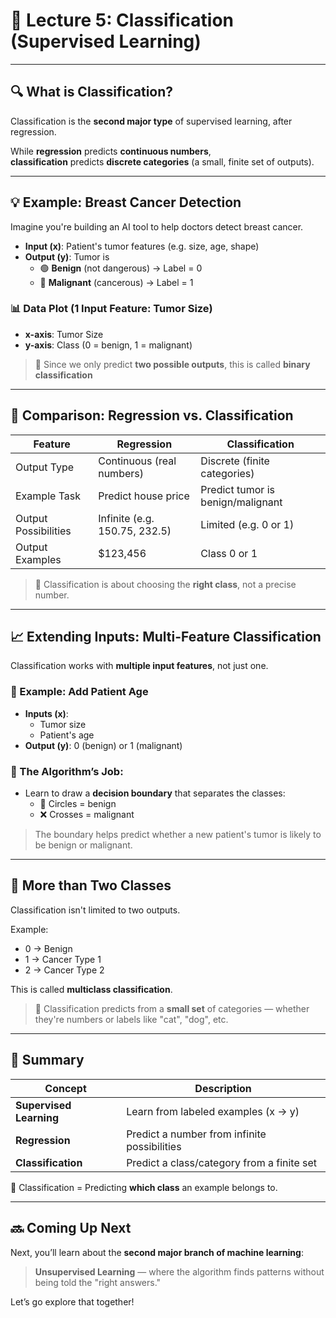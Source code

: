 # 📘 Lecture 5: Classification (Supervised Learning)

---

## 🔍 What is Classification?

Classification is the **second major type** of supervised learning, after regression.

While **regression** predicts **continuous numbers**,  
**classification** predicts **discrete categories** (a small, finite set of outputs).

---

## 💡 Example: Breast Cancer Detection

Imagine you're building an AI tool to help doctors detect breast cancer.

- **Input (x)**: Patient's tumor features (e.g. size, age, shape)
- **Output (y)**: Tumor is
  - 🟢 **Benign** (not dangerous) → Label = 0  
  - 🔴 **Malignant** (cancerous) → Label = 1

### 📊 Data Plot (1 Input Feature: Tumor Size)

- **x-axis**: Tumor Size  
- **y-axis**: Class (0 = benign, 1 = malignant)

> 🧠 Since we only predict **two possible outputs**, this is called **binary classification**

---

## 🔄 Comparison: Regression vs. Classification

| Feature                  | Regression                      | Classification                      |
|--------------------------|----------------------------------|--------------------------------------|
| Output Type              | Continuous (real numbers)       | Discrete (finite categories)         |
| Example Task             | Predict house price             | Predict tumor is benign/malignant    |
| Output Possibilities     | Infinite (e.g. 150.75, 232.5)   | Limited (e.g. 0 or 1)                |
| Output Examples          | $123,456                        | Class 0 or 1                         |

> 🧩 Classification is about choosing the **right class**, not a precise number.

---

## 📈 Extending Inputs: Multi-Feature Classification

Classification works with **multiple input features**, not just one.

### 🧪 Example: Add Patient Age

- **Inputs (x)**:
  - Tumor size
  - Patient's age  
- **Output (y)**: 0 (benign) or 1 (malignant)

### 🧭 The Algorithm’s Job:

- Learn to draw a **decision boundary** that separates the classes:
  - 🔵 Circles = benign
  - ❌ Crosses = malignant

> The boundary helps predict whether a new patient's tumor is likely to be benign or malignant.

---

## 🎯 More than Two Classes

Classification isn't limited to two outputs.

Example:
- 0 → Benign  
- 1 → Cancer Type 1  
- 2 → Cancer Type 2

This is called **multiclass classification**.

> 🧠 Classification predicts from a **small set** of categories — whether they're numbers or labels like "cat", "dog", etc.

---

## 📝 Summary

| Concept                    | Description |
|----------------------------|-------------|
| **Supervised Learning**    | Learn from labeled examples (x → y) |
| **Regression**             | Predict a number from infinite possibilities |
| **Classification**         | Predict a class/category from a finite set |

📌 Classification = Predicting **which class** an example belongs to.

---

## 🔜 Coming Up Next

Next, you’ll learn about the **second major branch of machine learning**:

> **Unsupervised Learning** — where the algorithm finds patterns without being told the "right answers."

Let’s go explore that together!
